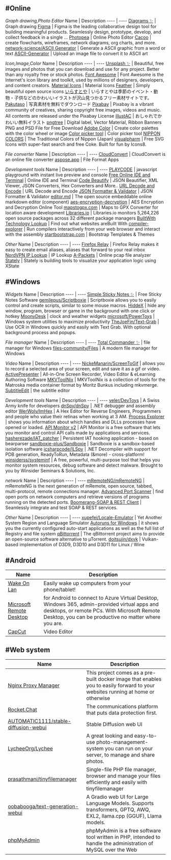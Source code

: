 ## #Online

*Graph drawing,Photo Editor*
Name | Description
---- | ----
[Diagrams :sparkles:](https://app.diagrams.net/) | Graph drawing 
[Figma](https://www.figma.com/) | Figma is the leading collaborative design tool for building meaningful products. Seamlessly design, prototype, develop, and collect feedback in a single ...
[Photopea](https://www.photopea.com/) | Online Photo Editor
[Cacoo](https://cacoo.com/) | create flowcharts, wireframes, network diagrams, org charts, and more.
[network-science/ASCII Generator](http://www.network-science.de/ascii/) | Generate a ASCII graphic from a word or text
[ASCII-Generator](https://ascii-generator.site/) | Upload an image file to convert it to ASCII art

*Icon,Image,Color*
Name | Description
---- | ----
[Unsplash :sparkles:](https://unsplash.com/) | Beautiful, free images and photos that you can download and use for any project. Better than any royalty free or stock photos.
[Font Awesome](https://fontawesome.com/v5/search?o=r&m=free) | Font Awesome is the Internet's icon library and toolkit, used by millions of designers, developers, and content creators.
[Material Icons](https://fonts.google.com/icons?selected=Material+Icons) | Material Icons
[Feather](https://feathericons.com/) | Simply beautiful open source icons
[いらすとや](https://www.irasutoya.com/) | いらすとやは季節のイベント・動物・子供などのかわいいイラストが沢山見つかるフリー素材サイトです。
[Pakutaso](https://www.pakutaso.com/) | 写真素材を無料でダウンロード
[Pixabay](https://pixabay.com/) | Pixabay is a vibrant community of creatives, sharing copyright free images, videos and music. All contents are released under the Pixabay License
[illustAC](https://www.ac-illust.com/) | おしゃれでかわいい無料イラスト
[pngtree](https://pngtree.com) | Digital label, Vector Material, Ribbon Banners PNG and PSD File for Free Download
[Adobe Color](https://color.adobe.com/) | Create color palettes with the color wheel or image
[Color picker tool](https://developer.mozilla.org/zh-TW/docs/Web/CSS/CSS_Colors/Color_picker_tool) | Color picker tool
[NIPPON COLORS](https://nipponcolors.com/) | The Traditional Colors of Nippon (Japan)
[visualpharm](https://www.visualpharm.com/) | Free SVG Icons with super-fast search and free Coke. Built for fun by Icons8.

*File converter*
Name | Description
---- | ----
[CloudConvert](https://cloudconvert.com/) | CloudConvert is an online file converter
[aspose.app](https://www.aspose.app/) | File Format Apps

*Development tools*
Name | Description
---- | ----
[PLAYCODE](https://playcode.io/) | javascript playground with instant live preview and console
[Free Online IDE and Terminal](https://www.tutorialspoint.com/codingground.htm) | Online IDE and Terminal
[Code Beautify](https://codebeautify.org/) | JSON Beautifier, XML Viewer, JSON Converters, Hex Converters and More..
[URL Decode and Encode](https://www.urldecoder.org/) | URL Decode and Encode
[JSON Formatter & Validator](https://jsonformatter.curiousconcept.com/) | JSON Formatter & Validator
[editor.md](https://github.com/pandao/editor.md) | The open source embeddable online markdown editor (component)
[aes-encryption-decryption](https://www.devglan.com/online-tools/aes-encryption-decryption) | AES Encryption and Decryption Online Tool
[mapstogpx.com](https://mapstogpx.com/mobiledev.php) | Maps to GPX Converter for location aware development
[Libraries.io](https://libraries.io/) | Libraries.io monitors 5,264,226 open source packages across 32 different package managers
[BuiltWith Technology Lookup](https://builtwith.com/) | Find out what websites areBuilt With
[compiler-explorer](https://github.com/compiler-explorer/compiler-explorer) | Run compilers interactively from your web browser and interact with the assembly
[startbootstrap.com](https://startbootstrap.com/themes) | Bootstrap Templates & Themes


*Other*
Name | Description
---- | ----
[Firefox Relay](https://relay.firefox.com/) | Firefox Relay⁩ makes it easy to create email aliases, aliases that forward to your real inbox
[NordVPN IP Lookup](https://nordvpn.com/zh-tw/ip-lookup/) | IP Lookup
[A-Packets](https://apackets.com/) | Online pcap file analyzer
[Stately](https://stately.ai/) | Stately is building tools to visualize your application logic using XState

## #Windows

*Widgets*
Name | Description
---- | ----
[Simple Sticky Notes :sparkles:](https://www.simplestickynotes.com/) | Free Sticky Notes Software
[gemilepus/Scriptboxie](https://github.com/gemilepus/Scriptboxie) | Scriptboxie allows you to easily control and create scripts, similar to some mouse macros.
[HiddeX](http://dejavu.narod.ru/hiddex.html) | hide any window, program, browser or game in the background with one click or hotkey
[MoonyDesk](https://tottsunta.blogspot.com/search/label/MoonyDesk) | clock and weather widgets
[microsoft/PowerToys](https://github.com/microsoft/PowerToys) | Windows system utilities to maximize productivity
[TheJoeFin/Text-Grab](https://github.com/TheJoeFin/Text-Grab) | Use OCR in Windows quickly and easily with Text Grab. With optional background process and popups.

*File manager*
Name | Description
---- | ----
[Total Commander :sparkles:](https://www.ghisler.com/) | file manager for Windows
[files-community/Files](https://github.com/files-community/Files) | A modern file manager for Windows

*Video*
Name | Description
---- | ----
[NickeManarin/ScreenToGif](https://github.com/NickeManarin/ScreenToGif) | allows you to record a selected area of your screen, edit and save it as a gif or video.
[ActivePresenter](https://atomisystems.com/download/) | All-in-One Screen Recorder, Video Editor & eLearning Authoring Software
[MKVToolNix](https://mkvtoolnix.download/) | MKVToolNix is a collection of tools for the Matroska media container format by Moritz Bunkus including mkvmerge.
[SubtitleEdit](https://github.com/SubtitleEdit/subtitleedit) | the subtitle editor

*Development tools*
Name | Description
---- | ----
[veler/DevToys](https://github.com/veler/DevToys) | A Swiss Army knife for developers
[dnSpy/dnSpy](https://github.com/dnSpy/dnSpy) | .NET debugger and assembly editor
[WerWolv/ImHex](https://github.com/WerWolv/ImHex) | A Hex Editor for Reverse Engineers, Programmers and people who value their retinas when working at 3 AM.
[Process Explorer](https://docs.microsoft.com/en-us/sysinternals/downloads/process-explorer) | shows you information about which handles and DLLs processes have opened or loaded.
[API Monitor v2](http://www.rohitab.com/apimonitor) | API Monitor is a free software that lets you monitor and control API calls made by applications and services.
[hasherezade/IAT_patcher](https://github.com/hasherezade/IAT_patcher) | Persistent IAT hooking application - based on bearparser
[sandboxie-plus/Sandboxie](https://github.com/sandboxie-plus/Sandboxie) | Sandboxie is a sandbox-based isolation software
[icsharpcode/ILSpy](https://github.com/icsharpcode/ILSpy) | .NET Decompiler with support for PDB generation, ReadyToRun, Metadata (&more) - cross-platform!
[winsiderss/systeminf](https://github.com/winsiderss/systeminformer) | A free, powerful, multi-purpose tool that helps you monitor system resources, debug software and detect malware. Brought to you by Winsider Seminars & Solutions, Inc.

*network*
Name | Description
---- | ----
[mRemoteNG/mRemoteNG](https://github.com/mRemoteNG/mRemoteNG) | mRemoteNG is the next generation of mRemote, open source, tabbed, multi-protocol, remote connections manager.
[Advanced Port Scanner](https://www.advanced-port-scanner.com/tw/) | find open ports on network computers and retrieve versions of programs running on the detected ports.
[Boomerang-SOAP & REST Client](https://chromewebstore.google.com/detail/boomerang-soap-rest-clien/eipdnjedkpcnlmmdfdkgfpljanehloah?pli=1) | Seamlessly integrate and test SOAP & REST services.

*Other*
Name | Description
---- | ----
[xupefei/Locale-Emulator](https://github.com/xupefei/Locale-Emulator) | Yet Another System Region and Language Simulator
[Autoruns for Windows](https://docs.microsoft.com/en-us/sysinternals/downloads/autoruns) | it shows you the currently configured auto-start applications as well as the full list of Registry and file system
[qBittorrent](https://www.qbittorrent.org/) | The qBittorrent project aims to provide an open-source software alternative to µTorrent.
[doitsujin/dxvk](https://github.com/doitsujin/dxvk) | Vulkan-based implementation of D3D9, D3D10 and D3D11 for Linux / Wine

## #Android
Name | Description
---- | ----
[Wake On Lan](https://play.google.com/store/apps/details?id=co.uk.mrwebb.wakeonlanS) | Easily wake up computers from your phone/tablet!
[Microsoft Remote Desktop](https://play.google.com/store/apps/details?id=com.microsoft.rdc.androidx) | for Android to connect to Azure Virtual Desktop, Windows 365, admin-provided virtual apps and desktops, or remote PCs. With Microsoft Remote Desktop, you can be productive no matter where you are.
[CapCut](https://play.google.com/store/apps/details?id=com.lemon.lvoverseas) | Video Editor

## #Web system
Name | Description
---- | ----
[Nginx Proxy Manager](https://nginxproxymanager.com/) | This project comes as a pre-built docker image that enables you to easily forward to your websites running at home or otherwise
[Rocket.Chat](https://github.com/RocketChat/Rocket.Chat) | The communications platform that puts data protection first.
[AUTOMATIC1111/stable-diffusion-webui](https://github.com/AUTOMATIC1111/stable-diffusion-webui) | Stable Diffusion web UI
[LycheeOrg/Lychee](https://github.com/LycheeOrg/Lychee) | A great looking and easy-to-use photo-management-system you can run on your server, to manage and share photos.
[prasathmani/tinyfilemanager](https://github.com/prasathmani/tinyfilemanager) | Single-file PHP file manager, browser and manage your files efficiently and easily with tinyfilemanager
[oobabooga/text-generation-webui](https://github.com/oobabooga/text-generation-webui) | A Gradio web UI for Large Language Models. Supports transformers, GPTQ, AWQ, EXL2, llama.cpp (GGUF), Llama models.
[phpMyAdmin](https://www.phpmyadmin.net/) | phpMyAdmin is a free software tool written in PHP, intended to handle the administration of MySQL over the Web


